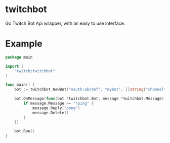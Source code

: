 # twitchbot
Go Twitch Bot Api wrapper, with an easy to use interface.

# Example
```go
package main

import (
	"twitch/twitchbot"
)

func main() {
	bot := twitchbot.NewBot("oauth:abcdef", "mybot", []string{"channel"})

	bot.OnMessage(func(bot *twitchbot.Bot, message *twitchbot.Message) {
		if message.Message == "!ping" {
			message.Reply("pong")
			message.Delete()
		}
	})

	bot.Run()
}
```

